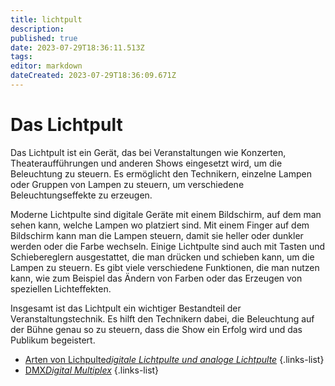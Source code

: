 ```yaml
---
title: lichtpult
description: 
published: true
date: 2023-07-29T18:36:11.513Z
tags: 
editor: markdown
dateCreated: 2023-07-29T18:36:09.671Z
---
```


# Das Lichtpult
Das Lichtpult ist ein Gerät, das bei Veranstaltungen wie Konzerten, Theateraufführungen und anderen Shows eingesetzt wird, um die Beleuchtung zu steuern. 
Es ermöglicht den Technikern, einzelne Lampen oder Gruppen von Lampen zu steuern, um verschiedene Beleuchtungseffekte zu erzeugen.

Moderne Lichtpulte sind digitale Geräte mit einem Bildschirm, auf dem man sehen kann, welche Lampen wo platziert sind. 
Mit einem Finger auf dem Bildschirm kann man die Lampen steuern, damit sie heller oder dunkler werden oder die Farbe wechseln.
Einige Lichtpulte sind auch mit Tasten und Schiebereglern ausgestattet, die man drücken und schieben kann, um die Lampen zu steuern. 
Es gibt viele verschiedene Funktionen, die man nutzen kann, wie zum Beispiel das Ändern von Farben oder das Erzeugen von speziellen Lichteffekten.

Insgesamt ist das Lichtpult ein wichtiger Bestandteil der Veranstaltungstechnik. 
Es hilft den Technikern dabei, die Beleuchtung auf der Bühne genau so zu steuern, dass die Show ein Erfolg wird und das Publikum begeistert.

- [Arten von Lichpulte*digitale Lichtpulte und analoge Lichtpulte*](/licht/lichtpult/arten)
{.links-list}
- [DMX*Digital Multiplex*](/licht/dmx)
{.links-list}